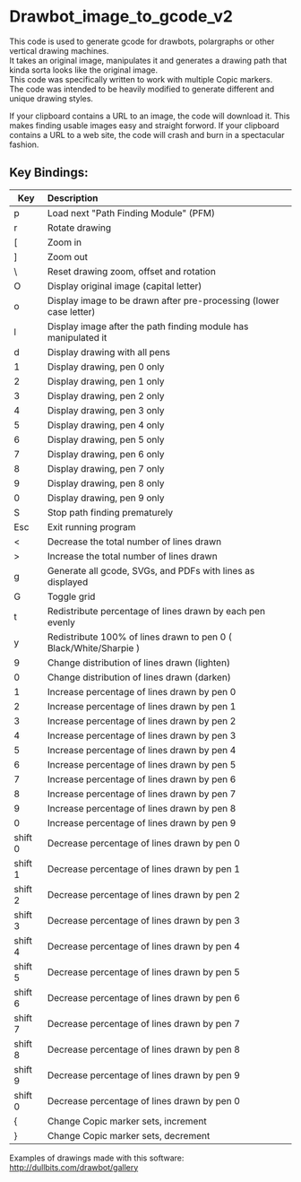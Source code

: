 # Drawbot_image_to_gcode_v2
This code is used to generate gcode for drawbots, polargraphs or other vertical drawing machines. \
It takes an original image, manipulates it and generates a drawing path that kinda sorta looks like the original image. \
This code was specifically written to work with multiple Copic markers. \
The code was intended to be heavily modified to generate different and unique drawing styles.

If your clipboard contains a URL to an image, the code will download it.  This makes finding usable images easy and straight forword.
If your clipboard contains a URL to a web site, the code will crash and burn in a spectacular fashion.

## Key Bindings:
| Key | Description |
| ------------- |:-------------|
| p | Load next "Path Finding Module" (PFM) |
| r | Rotate drawing |
| [ | Zoom in |
| ] | Zoom out |
| \ | Reset drawing zoom, offset and rotation |
| O | Display original image (capital letter) |
| o | Display image to be drawn after pre-processing (lower case letter) |
| l | Display image after the path finding module has manipulated it |
| d | Display drawing with all pens |
| <ctrl> 1 | Display drawing, pen 0 only |
| <ctrl> 2 | Display drawing, pen 1 only |
| <ctrl> 3 | Display drawing, pen 2 only |
| <ctrl> 4 | Display drawing, pen 3 only |
| <ctrl> 5 | Display drawing, pen 4 only |
| <ctrl> 6 | Display drawing, pen 5 only |
| <ctrl> 7 | Display drawing, pen 6 only |
| <ctrl> 8 | Display drawing, pen 7 only |
| <ctrl> 9 | Display drawing, pen 8 only |
| <ctrl> 0 | Display drawing, pen 9 only |
| S | Stop path finding prematurely |
| Esc | Exit running program |
| < | Decrease the total number of lines drawn |
| > | Increase the total number of lines drawn |
| g | Generate all gcode, SVGs, and PDFs with lines as displayed |
| G | Toggle grid |
| t | Redistribute percentage of lines drawn by each pen evenly |
| y | Redistribute 100% of lines drawn to pen 0 ( Black/White/Sharpie ) |
| 9 | Change distribution of lines drawn (lighten) |
| 0 | Change distribution of lines drawn (darken) |
| 1 | Increase percentage of lines drawn by pen 0 |
| 2 | Increase percentage of lines drawn by pen 1 |
| 3 | Increase percentage of lines drawn by pen 2 |
| 4 | Increase percentage of lines drawn by pen 3 |
| 5 | Increase percentage of lines drawn by pen 4 |
| 6 | Increase percentage of lines drawn by pen 5 |
| 7 | Increase percentage of lines drawn by pen 6 |
| 8 | Increase percentage of lines drawn by pen 7 |
| 9 | Increase percentage of lines drawn by pen 8 |
| 0 | Increase percentage of lines drawn by pen 9 |
| shift 0 | Decrease percentage of lines drawn by pen 0 |
| shift 1 | Decrease percentage of lines drawn by pen 1 |
| shift 2 | Decrease percentage of lines drawn by pen 2 |
| shift 3 | Decrease percentage of lines drawn by pen 3 |
| shift 4 | Decrease percentage of lines drawn by pen 4 |
| shift 5 | Decrease percentage of lines drawn by pen 5 |
| shift 6 | Decrease percentage of lines drawn by pen 6 |
| shift 7 | Decrease percentage of lines drawn by pen 7 |
| shift 8 | Decrease percentage of lines drawn by pen 8 |
| shift 9 | Decrease percentage of lines drawn by pen 9 |
| shift 0 | Decrease percentage of lines drawn by pen 0 |
| { | Change Copic marker sets, increment |
| } | Change Copic marker sets, decrement |


Examples of drawings made with this software:  http://dullbits.com/drawbot/gallery
